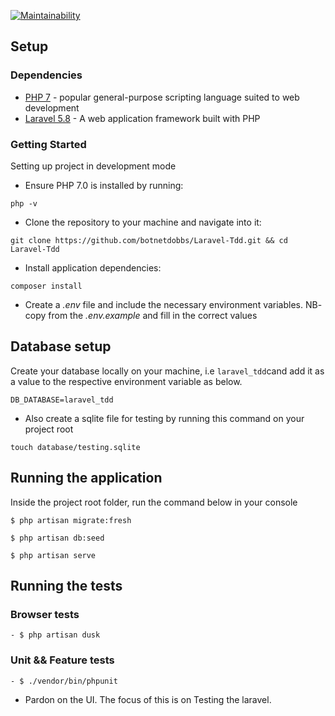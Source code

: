 [![Maintainability](https://api.codeclimate.com/v1/badges/f24837ce3bb6cedb9205/maintainability)](https://codeclimate.com/github/botnetdobbs/Laravel-Tdd/maintainability)


## Setup

### Dependencies

* [PHP 7](http://php.net/) - popular general-purpose scripting language suited to web development
* [Laravel 5.8](https://laravel.com/docs/5.8) - A web application framework built with PHP

### Getting Started

Setting up project in development mode

* Ensure PHP 7.0 is installed by running:
```
php -v
```

* Clone the repository to your machine and navigate into it:
```
git clone https://github.com/botnetdobbs/Laravel-Tdd.git && cd Laravel-Tdd
```
* Install application dependencies:
```
composer install
```
* Create a *.env* file and include the necessary environment variables. NB- copy from the *.env.example* and fill in the correct values

## Database setup
Create your database locally on your machine, i.e `laravel_tdd`cand add it as a value to the respective environment variable as below.
```
DB_DATABASE=laravel_tdd
```
- Also create a sqlite file for testing by running this command on your project root
```
touch database/testing.sqlite
```

## Running the application
Inside the project root folder, run the command below in your console
```
$ php artisan migrate:fresh
```
```
$ php artisan db:seed
```
```
$ php artisan serve
```
## Running the tests
### Browser tests
```
- $ php artisan dusk
```

### Unit && Feature tests
```
- $ ./vendor/bin/phpunit
```

- Pardon on the UI. The focus of this is on Testing the laravel.

